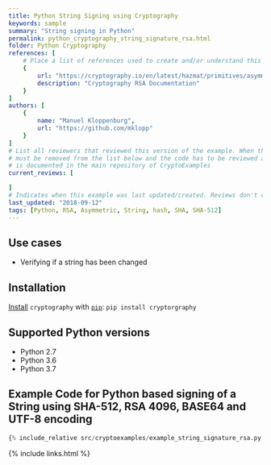 ```yaml
---
title: Python String Signing using Cryptography
keywords: sample
summary: "String signing in Python"
permalink: python_cryptography_string_signature_rsa.html
folder: Python Cryptography
references: [
    # Place a list of references used to create and/or understand this example.
    {
        url: "https://cryptography.io/en/latest/hazmat/primitives/asymmetric/rsa/",
        description: "Cryptography RSA Documentation"
    }
]
authors: [
    {
        name: "Manuel Kloppenburg",
        url: "https://github.com/mklopp"
    }
]
# List all reviewers that reviewed this version of the example. When the example is updated all old reviews
# must be removed from the list below and the code has to be reviewed again. The complete review process
# is documented in the main repository of CryptoExamples
current_reviews: [

]
# Indicates when this example was last updated/created. Reviews don't change this.
last_updated: "2018-09-12"
tags: [Python, RSA, Asymmetric, String, hash, SHA, SHA-512]
---
```


## Use cases

- Verifying if a string has been changed

## Installation

[Install](https://cryptography.io/en/latest/installation/) `cryptography` with [`pip`](https://packaging.python.org/tutorials/installing-packages/): `pip install cryptorgraphy`

## Supported Python versions

- Python 2.7
- Python 3.6
- Python 3.7

## Example Code for Python based signing of a String using SHA-512, RSA 4096, BASE64 and UTF-8 encoding

```python
{% include_relative src/cryptoexamples/example_string_signature_rsa.py %}
```



{% include links.html %}
